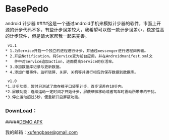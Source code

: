 # BasePedo
android 计步器
####这是一个通过android手机来模拟计步器的软件，市面上开源的计步代码不多，有些计步误差较大，我希望可以做一款计步误差小，稳定性高的计步软件，但是请大家帮我一起来完善。
     
     v1.1
    * 1.为Service开启一个独立的进程进行计步，并通过messenger进行进程间传输。
    * 2.开启Notification，将Service变为前台应用，并在Androidmanifest.xml文
    *   件中对Service追加action，进而提高Service的存活率。
    * 3.添加数据库记录与更新数据。
    * 4.添加广播事件，监听锁屏、关屏、关机等并进行相应的保存数据到数据库。
    
     v1.0
    *1.计步功能，暂时只测试了放在裤子口袋里计步，百步误差在10步内。
    *2.屏蔽功能：连续运动一定时间才开始计步，屏蔽细微移动或者驾车时震动所带来的干扰。
    *3.停止运动超过5秒，便重新开启屏蔽功能。
  
### DownLoad：
#####[DEMO APK](https://github.com/xfmax/BasePedo/raw/master/sample/basepedo.apk)

我的邮箱：xufengbase@gmail.com


